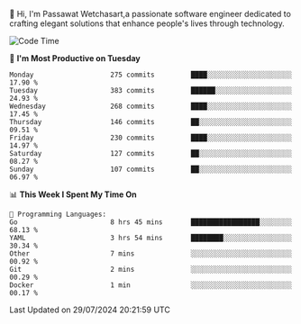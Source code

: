 
👋 Hi, I'm Passawat Wetchasart,a passionate software engineer dedicated to crafting elegant solutions that enhance people's lives through technology.


<!--START_SECTION:waka-->
![Code Time](http://img.shields.io/badge/Code%20Time-1%2C718%20hrs%2056%20mins-blue)

📅 **I'm Most Productive on Tuesday** 

```text
Monday                   275 commits         ████░░░░░░░░░░░░░░░░░░░░░   17.90 % 
Tuesday                  383 commits         ██████░░░░░░░░░░░░░░░░░░░   24.93 % 
Wednesday                268 commits         ████░░░░░░░░░░░░░░░░░░░░░   17.45 % 
Thursday                 146 commits         ██░░░░░░░░░░░░░░░░░░░░░░░   09.51 % 
Friday                   230 commits         ████░░░░░░░░░░░░░░░░░░░░░   14.97 % 
Saturday                 127 commits         ██░░░░░░░░░░░░░░░░░░░░░░░   08.27 % 
Sunday                   107 commits         ██░░░░░░░░░░░░░░░░░░░░░░░   06.97 % 
```


📊 **This Week I Spent My Time On** 

```text
💬 Programming Languages: 
Go                       8 hrs 45 mins       █████████████████░░░░░░░░   68.13 % 
YAML                     3 hrs 54 mins       ████████░░░░░░░░░░░░░░░░░   30.34 % 
Other                    7 mins              ░░░░░░░░░░░░░░░░░░░░░░░░░   00.92 % 
Git                      2 mins              ░░░░░░░░░░░░░░░░░░░░░░░░░   00.29 % 
Docker                   1 min               ░░░░░░░░░░░░░░░░░░░░░░░░░   00.17 % 
```


 Last Updated on 29/07/2024 20:21:59 UTC
<!--END_SECTION:waka-->

<!--
**markpassawat/markpassawat** is a ✨ _special_ ✨ repository because its `README.md` (this file) appears on your GitHub profile.

Here are some ideas to get you started:

- 🔭 I’m currently working on ...
- 🌱 I’m currently learning ...
- 👯 I’m looking to collaborate on ...
- 🤔 I’m looking for help with ...
- 💬 Ask me about ...
- 📫 How to reach me: ...
- 😄 Pronouns: He/Him
- ⚡ Fun fact: ...
-->
